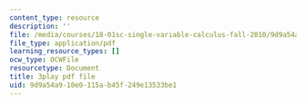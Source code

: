 ```yaml
---
content_type: resource
description: ''
file: /media/courses/18-01sc-single-variable-calculus-fall-2010/9d9a54a910e0115ab45f249e13533be1_eHJuAByQf5A.pdf
file_type: application/pdf
learning_resource_types: []
ocw_type: OCWFile
resourcetype: Document
title: 3play pdf file
uid: 9d9a54a9-10e0-115a-b45f-249e13533be1
---
```

